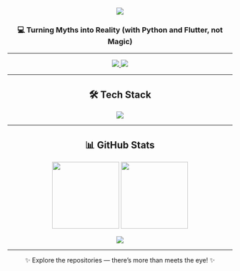 <!-- Welcome Typing -->
<h1 align="center">
  <img src="https://readme-typing-svg.herokuapp.com/?font=Righteous&size=35&center=true&vCenter=true&width=500&height=70&duration=4000&lines=Hi+There!+👋;+I'm+Aditya;" />
</h1>

<h3 align="center">💻 Turning Myths into Reality (with Python and Flutter, not Magic)</h3>

---

<!-- Contact Buttons -->
<p align="center">
  <a href="mailto:Adiiisays@gmail.com.com">
    <img src="https://img.shields.io/badge/Gmail-EA4335?style=for-the-badge&logo=gmail&logoColor=white" />
  </a>
  <a href="https://linkedin.com/in/adityahakani" target="_blank">
    <img src="https://img.shields.io/badge/LinkedIn-0077B5?style=for-the-badge&logo=linkedin&logoColor=white" />
  </a>
</p>

---

<!-- Tech Stack -->
<h2 align="center">🛠 Tech Stack</h2>
<p align="center">
  <img src="https://skillicons.dev/icons?i=python,cpp,java,js,dart,html,css,nodejs,flutter,react,flask,express,github,git,docker,mysql,postgres,redis,aws,azure,vscode,androidstudio,figma" />
</p>

---

<!-- GitHub Stats -->
<h2 align="center">📊 GitHub Stats</h2>
<p align="center">
  <img src="https://github-readme-stats.vercel.app/api?username=Adiittya&theme=github_dark&hide_border=true&show_icons=true&count_private=true" height="150" />
  <img src="https://github-readme-streak-stats.herokuapp.com/?user=Adiittya&theme=github_dark&hide_border=true" height="150" />
</p>
<p align="center">
  <img src="https://github-readme-stats.vercel.app/api/top-langs/?username=Adiittya&theme=github_dark&hide_border=true&layout=compact" />
</p>

---

<p align="center">
  ✨ Explore the repositories — there’s more than meets the eye! ✨
</p>
